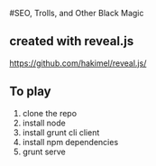 #SEO, Trolls, and Other Black Magic

## created with reveal.js
https://github.com/hakimel/reveal.js/

## To play
1. clone the repo
2. install node
3. install grunt cli client
4. install npm dependencies
5. grunt serve
